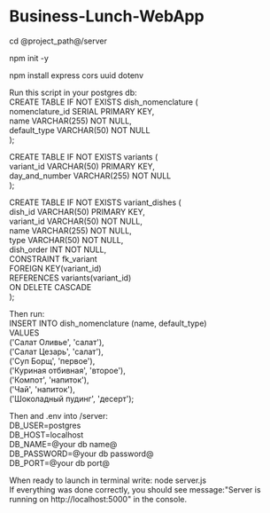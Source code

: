 # Business-Lunch-WebApp

cd @project_path@/server

npm init -y

npm install express cors uuid dotenv

Run this script in your postgres db:  
CREATE TABLE IF NOT EXISTS dish_nomenclature (  
  nomenclature_id SERIAL PRIMARY KEY,  
  name VARCHAR(255) NOT NULL,  
  default_type VARCHAR(50) NOT NULL  
);  
  

CREATE TABLE IF NOT EXISTS variants (  
  variant_id VARCHAR(50) PRIMARY KEY,  
  day_and_number VARCHAR(255) NOT NULL  
);  
  

CREATE TABLE IF NOT EXISTS variant_dishes (  
  dish_id VARCHAR(50) PRIMARY KEY,  
  variant_id VARCHAR(50) NOT NULL,  
  name VARCHAR(255) NOT NULL,  
  type VARCHAR(50) NOT NULL,  
  dish_order INT NOT NULL,  
  CONSTRAINT fk_variant  
    FOREIGN KEY(variant_id)  
    REFERENCES variants(variant_id)  
    ON DELETE CASCADE  
);  
  
Then run:  
INSERT INTO dish_nomenclature (name, default_type)  
VALUES  
  ('Салат Оливье', 'салат'),  
  ('Салат Цезарь', 'салат'),  
  ('Суп Борщ', 'первое'),  
  ('Куриная отбивная', 'второе'),  
  ('Компот', 'напиток'),  
  ('Чай', 'напиток'),  
  ('Шоколадный пудинг', 'десерт');  
  
Then and .env into /server:  
DB_USER=postgres  
DB_HOST=localhost  
DB_NAME=@your db name@  
DB_PASSWORD=@your db password@  
DB_PORT=@your db port@  

When ready to launch in terminal write: node server.js  
If everything was done correctly, you should see message:"Server is running on http://localhost:5000" in the console.
